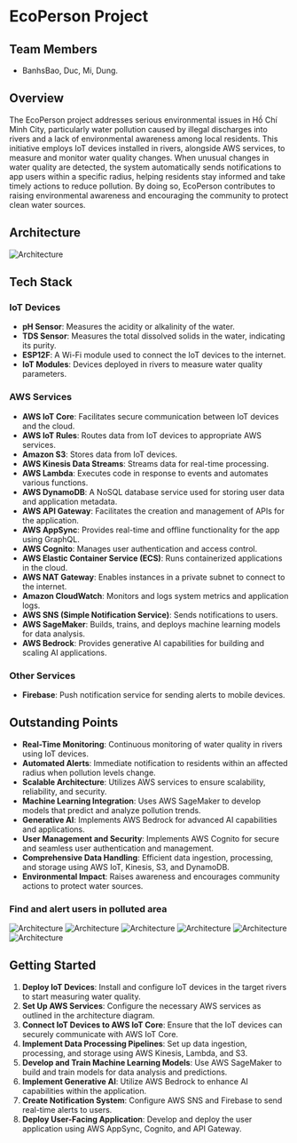 # EcoPerson Project

## Team Members

- BanhsBao, Duc, Mi, Dung.

## Overview

The EcoPerson project addresses serious environmental issues in Hồ Chí Minh City, particularly water pollution caused by illegal discharges into rivers and a lack of environmental awareness among local residents. This initiative employs IoT devices installed in rivers, alongside AWS services, to measure and monitor water quality changes. When unusual changes in water quality are detected, the system automatically sends notifications to app users within a specific radius, helping residents stay informed and take timely actions to reduce pollution. By doing so, EcoPerson contributes to raising environmental awareness and encouraging the community to protect clean water sources.

## Architecture

![Architecture](images/architecture-bg.png)

## Tech Stack

### IoT Devices

- **pH Sensor**: Measures the acidity or alkalinity of the water.
- **TDS Sensor**: Measures the total dissolved solids in the water, indicating its purity.
- **ESP12F**: A Wi-Fi module used to connect the IoT devices to the internet.
- **IoT Modules**: Devices deployed in rivers to measure water quality parameters.

### AWS Services

- **AWS IoT Core**: Facilitates secure communication between IoT devices and the cloud.
- **AWS IoT Rules**: Routes data from IoT devices to appropriate AWS services.
- **Amazon S3**: Stores data from IoT devices.
- **AWS Kinesis Data Streams**: Streams data for real-time processing.
- **AWS Lambda**: Executes code in response to events and automates various functions.
- **AWS DynamoDB**: A NoSQL database service used for storing user data and application metadata.
- **AWS API Gateway**: Facilitates the creation and management of APIs for the application.
- **AWS AppSync**: Provides real-time and offline functionality for the app using GraphQL.
- **AWS Cognito**: Manages user authentication and access control.
- **AWS Elastic Container Service (ECS)**: Runs containerized applications in the cloud.
- **AWS NAT Gateway**: Enables instances in a private subnet to connect to the internet.
- **Amazon CloudWatch**: Monitors and logs system metrics and application logs.
- **AWS SNS (Simple Notification Service)**: Sends notifications to users.
- **AWS SageMaker**: Builds, trains, and deploys machine learning models for data analysis.
- **AWS Bedrock**: Provides generative AI capabilities for building and scaling AI applications.

### Other Services

- **Firebase**: Push notification service for sending alerts to mobile devices.

## Outstanding Points

- **Real-Time Monitoring**: Continuous monitoring of water quality in rivers using IoT devices.
- **Automated Alerts**: Immediate notification to residents within an affected radius when pollution levels change.
- **Scalable Architecture**: Utilizes AWS services to ensure scalability, reliability, and security.
- **Machine Learning Integration**: Uses AWS SageMaker to develop models that predict and analyze pollution trends.
- **Generative AI**: Implements AWS Bedrock for advanced AI capabilities and applications.
- **User Management and Security**: Implements AWS Cognito for secure and seamless user authentication and management.
- **Comprehensive Data Handling**: Efficient data ingestion, processing, and storage using AWS IoT, Kinesis, S3, and DynamoDB.
- **Environmental Impact**: Raises awareness and encourages community actions to protect water sources.

### Find and alert users in polluted area
![Architecture](images/geohash01.png)
![Architecture](images/geohash02.png)
![Architecture](images/geohash03.png)
![Architecture](images/geohash04.png)
![Architecture](images/geohash05.png)
![Architecture](images/geohash06.png)

## Getting Started

1. **Deploy IoT Devices**: Install and configure IoT devices in the target rivers to start measuring water quality.
2. **Set Up AWS Services**: Configure the necessary AWS services as outlined in the architecture diagram.
3. **Connect IoT Devices to AWS IoT Core**: Ensure that the IoT devices can securely communicate with AWS IoT Core.
4. **Implement Data Processing Pipelines**: Set up data ingestion, processing, and storage using AWS Kinesis, Lambda, and S3.
5. **Develop and Train Machine Learning Models**: Use AWS SageMaker to build and train models for data analysis and predictions.
6. **Implement Generative AI**: Utilize AWS Bedrock to enhance AI capabilities within the application.
7. **Create Notification System**: Configure AWS SNS and Firebase to send real-time alerts to users.
8. **Deploy User-Facing Application**: Develop and deploy the user application using AWS AppSync, Cognito, and API Gateway.
